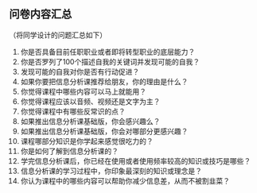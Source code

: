 ## 问卷内容汇总

（将同学设计的问题汇总如下）

1. 你是否具备目前任职职业或者即将转型职业的底层能力？
2. 你是否罗列了100个描述自我的关键词并发现可能的自我？
3. 发现可能的自我对你是否有行动促进？
4. 如果你要把信息分析课推荐给朋友，你的理由是什么？
5. 你觉得课程中哪些内容可以马上就能用？
6. 你觉得课程应该以音频、视频还是文字为主？
7. 你觉得课程中有哪些反常识的点？
8. 如果推出信息分析课基础版，你会感兴趣么？
9. 如果推出信息分析课基础版，你会对哪部分更感兴趣？
10. 课程哪部分知识是你学起来感觉很吃力的？
11. 你是如何了解到信息分析课的？
12. 学完信息分析课后，你已经在使用或者使用频率较高的知识或技巧是哪些？
13. 信息分析课的学习过程中，你印象最深刻的知识或理念是？
14. 你认为课程中的哪些内容可以帮助你减少信息差，从而不被割韭菜？


